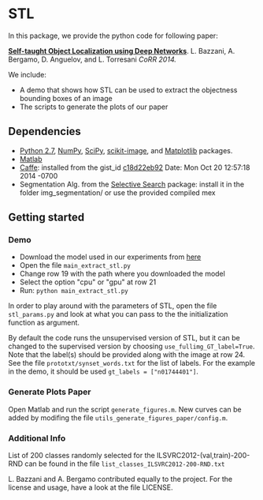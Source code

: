 
STL
=====
In this package, we provide the python code for following paper:

[**Self-taught Object Localization using Deep Networks**](http://arxiv.org/abs/1409.3964).
L. Bazzani, A. Bergamo, D. Anguelov, and L. Torresani
*CoRR 2014.*

We include:
* A demo that shows how STL can be used to extract the objectness bounding boxes of an image
* The scripts to generate the plots of our paper

Dependencies
------------
* [Python 2.7](https://www.python.org/download/releases/2.7/),  [NumPy](http://www.numpy.org/), [SciPy](http://www.scipy.org/), [scikit-image](http://scikit-image.org/), and [Matplotlib](http://matplotlib.org/) packages.
* [Matlab](http://www.mathworks.com/products/matlab/)
* [Caffe](https://github.com/BVLC/caffe): installed from the gist_id [c18d22eb92](https://github.com/BVLC/caffe/tree/c18d22eb92488f02c0256a3fe4ac20a8ad827596) Date: Mon Oct 20 12:57:18 2014 -0700
* Segmentation Alg. from the [Selective Search](http://koen.me/research/selectivesearch/) package: install it in the folder img_segmentation/ or use the provided compiled mex

Getting started
---------------

### Demo

* Download the model used in our experiments from [here](https://www.dropbox.com/s/bp24rxbwthonn3g/caffe_model.tar.gz?dl=0)
* Open the file `main_extract_stl.py`
* Change row 19 with the path where you downloaded the model
* Select the option "cpu" or "gpu" at row 21
* Run: `python main_extract_stl.py`

In order to play around with the parameters of STL, open the file `stl_params.py` and look at what you can pass to the the initialization function as argument.

By default the code runs the unsupervised version of STL, but it can be changed to the supervised version by choosing `use_fullimg_GT_label=True`. Note that the label(s) should be provided along with the image at row 24. See the file `prototxt/synset_words.txt` for the list of labels. For the example in the demo, it should be used `gt_labels = ["n01744401"]`.

### Generate Plots Paper

Open Matlab and run the script `generate_figures.m`. New curves can be added by modifing the file `utils_generate_figures_paper/config.m`.

### Additional Info

List of 200 classes randomly selected for the ILSVRC2012-(val,train)-200-RND can be found in the file `list_classes_ILSVRC2012-200-RND.txt`

L. Bazzani and A. Bergamo contributed equally to the project.
For the license and usage, have a look at the file LICENSE.